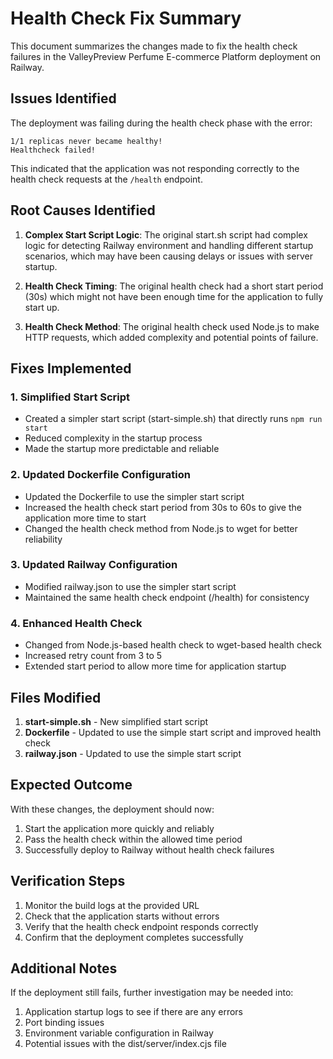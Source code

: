 # Health Check Fix Summary

This document summarizes the changes made to fix the health check failures in the ValleyPreview Perfume E-commerce Platform deployment on Railway.

## Issues Identified

The deployment was failing during the health check phase with the error:
```
1/1 replicas never became healthy!
Healthcheck failed!
```

This indicated that the application was not responding correctly to the health check requests at the `/health` endpoint.

## Root Causes Identified

1. **Complex Start Script Logic**: The original start.sh script had complex logic for detecting Railway environment and handling different startup scenarios, which may have been causing delays or issues with server startup.

2. **Health Check Timing**: The original health check had a short start period (30s) which might not have been enough time for the application to fully start up.

3. **Health Check Method**: The original health check used Node.js to make HTTP requests, which added complexity and potential points of failure.

## Fixes Implemented

### 1. Simplified Start Script
- Created a simpler start script (start-simple.sh) that directly runs `npm run start`
- Reduced complexity in the startup process
- Made the startup more predictable and reliable

### 2. Updated Dockerfile Configuration
- Updated the Dockerfile to use the simpler start script
- Increased the health check start period from 30s to 60s to give the application more time to start
- Changed the health check method from Node.js to wget for better reliability

### 3. Updated Railway Configuration
- Modified railway.json to use the simpler start script
- Maintained the same health check endpoint (/health) for consistency

### 4. Enhanced Health Check
- Changed from Node.js-based health check to wget-based health check
- Increased retry count from 3 to 5
- Extended start period to allow more time for application startup

## Files Modified

1. **start-simple.sh** - New simplified start script
2. **Dockerfile** - Updated to use the simple start script and improved health check
3. **railway.json** - Updated to use the simple start script

## Expected Outcome

With these changes, the deployment should now:
1. Start the application more quickly and reliably
2. Pass the health check within the allowed time period
3. Successfully deploy to Railway without health check failures

## Verification Steps

1. Monitor the build logs at the provided URL
2. Check that the application starts without errors
3. Verify that the health check endpoint responds correctly
4. Confirm that the deployment completes successfully

## Additional Notes

If the deployment still fails, further investigation may be needed into:
1. Application startup logs to see if there are any errors
2. Port binding issues
3. Environment variable configuration in Railway
4. Potential issues with the dist/server/index.cjs file